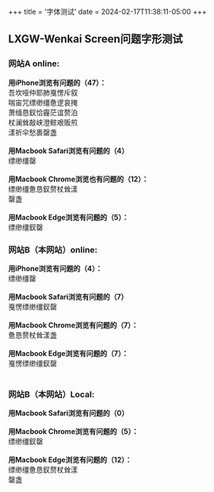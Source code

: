 +++
title = '字体测试'
date = 2024-02-17T11:38:11-05:00
+++

## **LXGW-Wenkai Screen问题字形测试**
### **网站A online:<br>**
**用iPhone浏览有问题的（47）：<br>**
吾坎哑仲耶肺戛愣斥叙<br>
喘宙咒缥缈缰惫逻哀掩<br>
萧缅恳釵恰霾茫谊赘泊<br>
杖澜耸敲峡澄鲸艰贩煎<br>
漾祈伞愁裹罄盏<br>
<br>
**用Macbook Safari浏览有问题的（4）<br>**
缥缈缰罄<br>
<br>
**用Macbook Chrome浏览也有问题的（12）：<br>**
缥缈缰惫恳釵赘杖耸漾<br>
罄盏<br>
<br>
**用Macbook Edge浏览有问题的（5）：<br>**
缥缈缰釵罄<br>
### **网站B（本网站）online:<br>**
**用iPhone浏览有问题的（4）：<br>**
缥缈缰罄<br>
<br>
**用Macbook Safari浏览有问题的（7）<br>**
戛愣缥缈缰釵罄<br>
<br>
**用Macbook Chrome浏览有问题的（7）：<br>**
惫恳赘杖耸漾盏<br>
<br>
**用Macbook Edge浏览有问题的（7）：<br>**
戛愣缥缈缰釵罄<br>
<br>
### **网站B（本网站）Local:<br>**
**用Macbook Safari浏览有问题的（0）<br>**
<br>
**用Macbook Chrome浏览有问题的（5）：<br>**
缥缈缰釵罄<br>
<br>
**用Macbook Edge浏览有问题的（12）：<br>**
缥缈缰惫恳釵赘杖耸漾<br>
罄盏<br>



